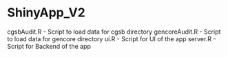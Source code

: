 # ShinyApp_V2

cgsbAudit.R - Script to load data for cgsb directory
gencoreAudit.R - Script to load data for gencore directory
ui.R - Script for UI of the app
server.R - Script for Backend of the app
